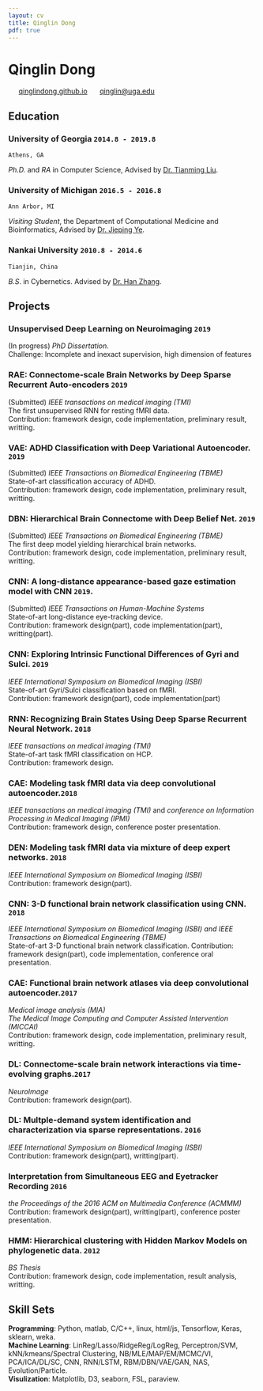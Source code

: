 ```yaml
---
layout: cv
title: Qinglin Dong
pdf: true
---
```

# Qinglin Dong

<div id="webaddress">
<i class="fi-home" style="margin-left:1em"></i>
<a href="https://qinglindong.github.io" style="margin-left:0.5em">qinglindong.github.io</a>
<i class="fi-mail" style="margin-left:1em"></i>
<a href="qinglin@uga.edu" style="margin-left:0.5em">qinglin@uga.edu</a>
</div>

## Education

### __University of Georgia__ `2014.8 - 2019.8`
```
Athens, GA
```
_Ph.D._ and _RA_ in Computer Science, Advised by [Dr. Tianming Liu](http://cobweb.cs.uga.edu/~tliu/).<br>


### __University of Michigan__ `2016.5 - 2016.8`
```
Ann Arbor, MI
```
_Visiting Student_, the Department of Computational Medicine and Bioinformatics, Advised by [Dr. Jieping Ye](https://midas.umich.edu/faculty-member/jieping-ye/).<br>


### __Nankai University__ `2010.8 - 2014.6`
```
Tianjin, China
```
_B.S_. in Cybernetics. Advised by [Dr. Han Zhang](http://ai.nankai.edu.cn/frontend/Teachers/Introduce.aspx?TID=zhangh).<br>

## Projects

### __Unsupervised Deep Learning on Neuroimaging__  `2019`<br>
(In progress) _PhD Dissertation_. <br>
Challenge: Incomplete and inexact supervision, high dimension of features<br>

### __RAE:__ Connectome-scale Brain Networks by Deep Sparse Recurrent Auto-encoders `2019` <br>
(Submitted) _IEEE transactions on medical imaging (TMI)_<br>
The first unsupervised RNN for resting fMRI data.<br>
Contribution: framework design, code implementation, preliminary result, writting.<br>

### __VAE:__ ADHD Classification with Deep Variational Autoencoder. `2019` <br>
(Submitted) _IEEE Transactions on Biomedical Engineering (TBME)_<br>
State-of-art classification accuracy of ADHD.<br>
Contribution: framework design, code implementation, preliminary result, writting.<br>

### __DBN:__ Hierarchical Brain Connectome with Deep Belief Net. `2019` <br>
(Submitted) _IEEE Transactions on Biomedical Engineering (TBME)_<br>
The first deep model yielding hierarchical brain networks.<br>
Contribution: framework design, code implementation, preliminary result, writting.<br>

### __CNN:__ A long-distance appearance-based gaze estimation model with CNN `2019`. <br>
(Submitted) _IEEE Transactions on Human-Machine Systems_<br>
State-of-art long-distance eye-tracking device.<br>
Contribution: framework design(part), code implementation(part), writting(part).<br>

### __CNN:__ Exploring Intrinsic Functional Differences of Gyri and Sulci.  `2019`<br>
_IEEE International Symposium on Biomedical Imaging (ISBI)_<br>
State-of-art Gyri/Sulci classification based on fMRI.<br>
Contribution: framework design(part), code implementation(part)<br>

### __RNN:__ Recognizing Brain States Using Deep Sparse Recurrent Neural Network. `2018`<br>
_IEEE transactions on medical imaging (TMI)_<br>
State-of-art task fMRI classification on HCP.<br>
Contribution: framework design.<br>

### __CAE:__ Modeling task fMRI data via deep convolutional autoencoder.`2018`<br>
_IEEE transactions on medical imaging (TMI)_ and _conference on Information Processing in Medical Imaging (IPMI)_<br>
Contribution: framework design, conference poster presentation.<br>

### __DEN:__ Modeling task fMRI data via mixture of deep expert networks. `2018`<br>
_IEEE International Symposium on Biomedical Imaging (ISBI)_<br>
Contribution: framework design(part).<br>

### __CNN:__ 3-D functional brain network classification using CNN. `2018`<br>
_IEEE International Symposium on Biomedical Imaging (ISBI) and IEEE Transactions on Biomedical Engineering (TBME)_<br>
State-of-art 3-D functional brain network classification.
Contribution: framework design(part), code implementation, conference oral presentation.<br>

### __CAE:__ Functional brain network atlases via deep convolutional autoencoder.`2017 `<br>
_Medical image analysis (MIA)_<br>
_The Medical Image Computing and Computer Assisted Intervention (MICCAI)_<br>
Contribution: framework design, code implementation, preliminary result, writting.<br>

### __DL:__ Connectome-scale brain network interactions via time-evolving graphs.`2017 `<br>
_NeuroImage_<br>
Contribution: framework design(part).<br>

### __DL:__ Multple-demand system identification and characterization via sparse representations. `2016`<br>
_IEEE International Symposium on Biomedical Imaging (ISBI)_<br>
Contribution: framework design(part), writting(part).<br>

### Interpretation from Simultaneous EEG and Eyetracker Recording `2016`<br>
_the Proceedings of the 2016 ACM on Multimedia Conference (ACMMM)_<br>
Contribution: framework design(part), writting(part), conference poster presentation.<br>

### __HMM:__ Hierarchical clustering with Hidden Markov Models on phylogenetic data. `2012 `<br>
_BS Thesis_<br>
Contribution: framework design, code implementation, result analysis, writting.<br>
<!---
CNN: Eye Tracking with transfer learning on Raspberry pi3 and neural compute stick. <br>
Mathematical Contest in Modeling, Honorable. `2012 MCM` <br>
Built a Real-time Electromyography controlled functional electrical stimulator(EMG-FES) for paralytic stroke patients.<br>
Reviewer for The International Conference on Progress in Informatics and Computing `2016 PIC`. <br>
-->
## Skill Sets
__Programming__: Python, matlab, C/C++, linux, html/js, Tensorflow, Keras, sklearn, weka. <br>
__Machine Learning__: LinReg/Lasso/RidgeReg/LogReg, Perceptron/SVM, kNN/kmeans/Spectral Clustering, NB/MLE/MAP/EM/MCMC/VI, PCA/ICA/DL/SC, CNN, RNN/LSTM, RBM/DBN/VAE/GAN, NAS, Evolution/Particle. <br>
__Visulization__: Matplotlib, D3, seaborn, FSL, paraview.<br>

<!---
## Publications

### Ge, F., Zhang, S., Huang, H., Jiang, X., Dong, Q., Guo, L., Wang, X., Liu, T.  (2019)Exploring Intrinsic Functional Differences of Gyri, Sulci and 2-hinge, 3-hinge Joints on Cerebral Cortex, In Biomedical Imaging, 2019 IEEE 16th International Symposium.
### Wang, H., Zhao, S., Dong, Q., Cui, Y., Chen, Y., Han, J., ... & Liu, T. (2018). Recognizing Brain States Using Deep Sparse Recurrent Neural Network. IEEE transactions on medical imaging.
### Zhao, Y., Dong, Q., Zhang, S., Zhang, W., Chen, H., Jiang, X., . . . Liu, T. (2018). Automatic Recognition of fMRI-Derived Functional Networks Using 3-D Convolutional Neural Networks. IEEE Transactions on Biomedical Engineering, 65(9), 1975-1984. 
### Huang, H., Hu, X., Dong, Q., Zhao, S., Zhang, S., Zhao, Y., . . . Liu, T. (2018). Modeling task fMRI data via mixture of deep expert networks. Paper presented at the Biomedical Imaging, In Biomedical Imaging (ISBI 2018), 2018 IEEE 15th International Symposium.
### Huang, H., Hu, X., Zhao, Y., Makkie, M., Dong, Q., Zhao, S., . . . Liu, T. (2018). Modeling task fMRI data via deep convolutional autoencoder. IEEE transactions on medical imaging, 37(7), 1551-1561. 
### Wang, H., Zhao, S., Dong, Q., Cui, Y., Chen, Y., Han, J., . . . Liu, T. (2018). Recognizing Brain States Using Deep Sparse Recurrent Neural Network. IEEE transactions on medical imaging. 
### Huang, H., Hu, X., Zhao, Y., Makkie, M., Dong, Q., Zhao, S., ... & Liu, T. (2018). Modeling task fMRI data via deep convolutional autoencoder. IEEE transactions on medical imaging, 37(7), 1551-1561.
### Ren, D., Zhao, Y., Chen, H., Dong, Q., Lv, J., & Liu, T. (2017). 3-D functional brain network classification using Convolutional Neural Networks. Paper presented at the Biomedical Imaging, In Biomedical Imaging (ISBI 2017), 2017 IEEE 14th International Symposium.
### Yuan, J., Li, X., Zhang, J., Luo, L., Dong, Q., Lv, J., . . . Zhang, W. (2017). Spatio-temporal modeling of connectome-scale brain network interactions via time-evolving graphs. NeuroImage. 
### Zhao, Y., Dong, Q., Chen, H., Iraji, A., Li, Y., Makkie, M., . . . Liu, T. (2017). Constructing fine-granularity functional brain network atlases via deep convolutional autoencoder. Medical image analysis, 42, 200-211. 
### Li, X., Zhang, T., Dong, Q., Zhang, S., Hu, X., Du, L., . . . Liu, T. (2017). Predicting cortical 3-hinge locations via structural connective features. Paper presented at the Biomedical Imaging (ISBI 2017), 2017 IEEE 14th International Symposium.
### Zhao, Y., Dong, Q., Chen, H., Iraji, A., Li, Y., Makkie, M., ... & Liu, T. (2017). Constructing fine-granularity functional brain network atlases via deep convolutional autoencoder. Medical image analysis, 42, 200-211.
### Liu, S., Lv, J., Hou, Y., Shoemaker, T., Dong, Q., Li, K., & Liu, T. (2016). What Makes a Good Movie Trailer?: Interpretation from Simultaneous EEG and Eyetracker Recording. Paper presented at the Proceedings of the 2016 ACM on Multimedia Conference.
### Li, X., Dong, Q., Jiang, X., Lv, J., & Liu, T. (2016). Multple-demand system identification and characterization via sparse representations of fMRI data. Paper presented at the Biomedical Imaging, In Biomedical Imaging (ISBI 2016), 2016 IEEE 13th International Symposium.
-->

<!-- ### Footer

Last updated: May 2013 -->
